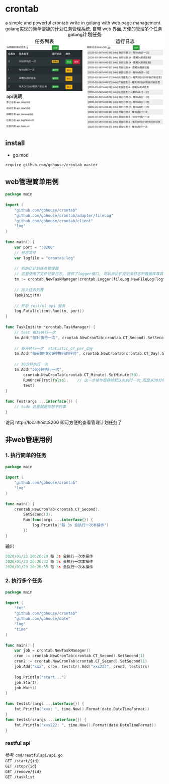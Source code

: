 # crontab
a simple and powerful crontab write in golang with web page management  
golang实现的简单便捷的计划任务管理系统, 自带 web 界面,方便的管理多个任务
![](example/demo.jpg)

## install
- go.mod
```shell script
require github.com/gohouse/crontab master
````

## web管理简单用例
```go
package main

import (
	"github.com/gohouse/crontab"
	"github.com/gohouse/crontab/adapter/fileLog"
	"github.com/gohouse/crontab/client"
	"log"
)

func main() {
	var port = ":8200"
	// 日志文件
	var logfile = "crontab.log"

	// 初始化计划任务管理器
	// 这里使用了文件记录日志, 提供了logger接口, 可以自由扩充记录日志到数据库等其他地方
	tm := crontab.NewTaskManager(crontab.Logger(fileLog.NewFileLog(logfile)))

	// 加入任务列表
	TaskInit(tm)

	// 开启 restful api 服务
	log.Fatal(client.Run(tm, port))
}

func TaskInit(tm *crontab.TaskManager) {
	// test 每3s执行一次
	tm.Add("每3s执行一次", crontab.NewCronTab(crontab.CT_Second).SetSecond(3), Test)

	// 每天执行一次  statistic_of_per_day
	tm.Add("每天0时0分0秒执行的任务", crontab.NewCronTab(crontab.CT_Day).SetDay(1), Test)

	// 30分钟执行一次
	tm.Add("30分钟执行一次",
		crontab.NewCronTab(crontab.CT_Minute).SetMinute(30).
		RunOnceFirst(false),	// 这一步操作是移除默认先执行一次,而是从30分钟后的 0s 开始周期执行第一次
		Test)
}

func Test(args ...interface{}) {
	// todo 这里就是你想干的事
}
```
访问 http://localhost:8200 即可方便的查看管理计划任务了

## 非web管理用例
### 1. 执行简单的任务
```go
package main

import (
	"github.com/gohouse/crontab"
	"log"
)

func main() {
	crontab.NewCronTab(crontab.CT_Second).
		SetSecond(3).
		Run(func(args ...interface{}) {
			log.Println("每 3s 会执行一次本操作")
		})
}
```
输出
```go
2020/01/23 20:26:29 每 3s 会执行一次本操作
2020/01/23 20:26:32 每 3s 会执行一次本操作
2020/01/23 20:26:35 每 3s 会执行一次本操作
```

### 2. 执行多个任务
```go
package main

import (
	"fmt"
	"github.com/gohouse/crontab"
	"github.com/gohouse/date"
	"log"
	"time"
)

func main() {
	var job = crontab.NewTaskManager()
	cron := crontab.NewCronTab(crontab.CT_Second).SetSecond(1)
	cron2 := crontab.NewCronTab(crontab.CT_Second).SetSecond(1)
	job.Add("xxx", cron, teststr).Add("xxx222", cron2, teststrs)

	log.Println("start...")
	job.Start()
	job.Wait()
}

func teststr(args ...interface{}) {
	fmt.Println("xxx: ", time.Now().Format(date.DateTimeFormat))
}
func teststrs(args ...interface{}) {
	fmt.Println("xxx222: ", time.Now().Format(date.DateTimeFormat))
}
```

### restful api 
参考 `cmd/restfulapi/api.go`  
`GET /start/{id}`  
`GET /stop/{id}`  
`GET /remove/{id}`  
`GET /tasklist`  